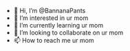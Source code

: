 - 👋 Hi, I’m @BannanaPants
- 👀 I’m interested in ur mom
- 🌱 I’m currently learning ur mom
- 💞️ I’m looking to collaborate on ur mom
- 📫 How to reach me ur mom

<!---
BannanaPants/BannanaPants is a ✨ special ✨ repository because its `README.md` (this file) appears on your GitHub profile.
You can click the Preview link to take a look at your changes.
--->
